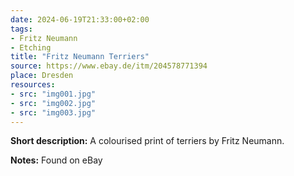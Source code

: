 ```yaml
---
date: 2024-06-19T21:33:00+02:00
tags:
- Fritz Neumann
- Etching
title: "Fritz Neumann Terriers"
source: https://www.ebay.de/itm/204578771394
place: Dresden
resources:
- src: "img001.jpg"
- src: "img002.jpg"
- src: "img003.jpg"
---
```


**Short description:** A colourised print of terriers by Fritz Neumann.

**Notes:** Found on eBay
